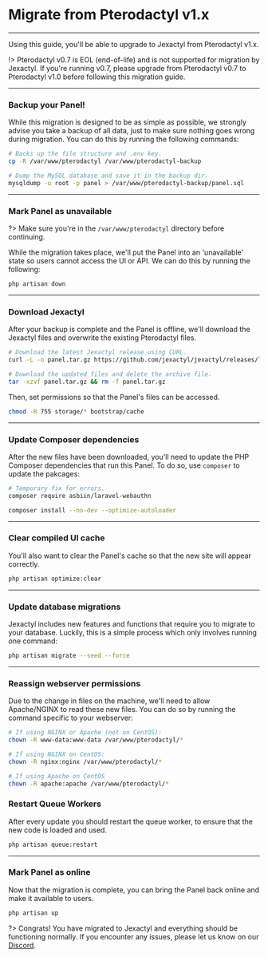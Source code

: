 # Migrate from Pterodactyl v1.x

***

Using this guide, you'll be able to upgrade to Jexactyl from Pterodactyl v1.x.

!> Pterodactyl v0.7 is EOL (end-of-life) and is not supported for migration by Jexactyl.
If you're running v0.7, please upgrade from Pterodactyl v0.7 to Pterodactyl v1.0 before
following this migration guide.

***

### Backup your Panel!

While this migration is designed to be as simple as possible, we strongly advise you take a backup
of all data, just to make sure nothing goes wrong during migration.
You can do this by running the following commands:

```bash
# Backs up the file structure and .env key.
cp -R /var/www/pterodactyl /var/www/pterodactyl-backup

# Dump the MySQL database and save it in the backup dir.
mysqldump -u root -p panel > /var/www/pterodactyl-backup/panel.sql
```

***

### Mark Panel as unavailable

?> Make sure you're in the `/var/www/pterodactyl` directory before continuing.

While the migration takes place, we'll put the Panel into an 'unavailable' state so users cannot
access the UI or API. We can do this by running the following:

```bash
php artisan down
```

***

### Download Jexactyl

After your backup is complete and the Panel is offline, we'll download the Jexactyl files
and overwrite the existing Pterodactyl files.

```bash
# Download the latest Jexactyl release using CURL.
curl -L -o panel.tar.gz https://github.com/jexactyl/jexactyl/releases/latest/download/panel.tar.gz

# Download the updated files and delete the archive file.
tar -xzvf panel.tar.gz && rm -f panel.tar.gz
```

Then, set permissions so that the Panel's files can be accessed.

```bash
chmod -R 755 storage/* bootstrap/cache
```

***

### Update Composer dependencies

After the new files have been downloaded, you'll need to update the PHP Composer dependencies
that run this Panel. To do so, use `composer` to update the pakcages:

```bash
# Temporary fix for errors.
composer require asbiin/laravel-webauthn

composer install --no-dev --optimize-autoloader
```

***

### Clear compiled UI cache

You'll also want to clear the Panel's cache so that the new site will appear correctly.

```bash
php artisan optimize:clear
```

***

### Update database migrations

Jexactyl includes new features and functions that require you to migrate to your database.
Luckily, this is a simple process which only involves running one command:

```bash
php artisan migrate --seed --force
```

***

### Reassign webserver permissions

Due to the change in files on the machine, we'll need to allow Apache/NGINX to read these
new files. You can do so by running the command specific to your webserver:

```bash
# If using NGINX or Apache (not on CentOS):
chown -R www-data:www-data /var/www/pterodactyl/*

# If using NGINX on CentOS:
chown -R nginx:nginx /var/www/pterodactyl/*

# If using Apache on CentOS
chown -R apache:apache /var/www/pterodactyl/*
```

### Restart Queue Workers

After every update you should restart the queue worker, to ensure that the new code is loaded and used.

```bash
php artisan queue:restart
```

***

### Mark Panel as online

Now that the migration is complete, you can bring the Panel back online and make it available to users.

```bash
php artisan up
```

?>
Congrats! You have migrated to Jexactyl and everything should be functioning normally.
If you encounter any issues, please let us know on our [Discord](https://discord.com/invite/qttGR4Z5Pk).